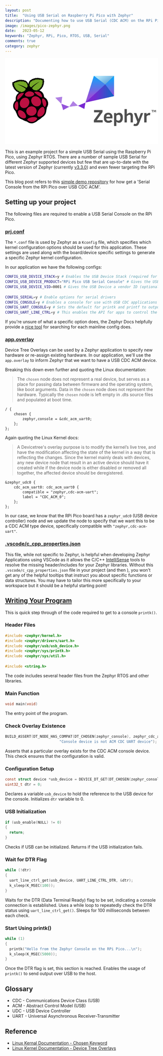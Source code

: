 ```yaml
---
layout: post
title:  "Using USB Serial on Raspberry Pi Pico with Zephyr"
description: "Documenting how to use USB Serial (CDC ACM) on the RPi Pico within Zephyr RTOS"
image: /images/pico-zephyr.png
date:   2023-05-12
keywords: "Zephyr, RPi, Pico, RTOS, USB, Serial"
comments: true
category: zephyr
---
```


![Pico Zephyr](/assets/images/pico-zephyr.png)

This is an example project for a simple USB Serial using the Raspberry Pi Pico, using Zephyr RTOS.
There are a number of sample USB Serial for different Zephyr supported devices but few that are up-to-date with the latest version of Zephyr (currently [v3.3.0](https://github.com/zephyrproject-rtos/zephyr/releases/tag/v3.3.0)) and even fewer targeting the RPi Pico.

This blog post refers to this [simple demo repository](https://github.com/Bucknalla/pico-zephyr-serial) for how get a 'Serial Console from the RPi Pico over USB CDC ACM'.

## Setting up your project

The following files are required to enable a USB Serial Console on the RPi Pico.

### [prj.conf](https://github.com/Bucknalla/pico-zephyr-serial/blob/main/prj.conf)

The `*.conf` file is used by Zephyr as a `Kconfig` file, which specifies which kernel configuration options should be used for this application.
These settings are used along with the board/device specific settings to generate a specific Zephyr kernel configuration.

In our application we have the following configs:

```bash
CONFIG_USB_DEVICE_STACK=y # Enables the USB Device Stack (required for USB Serial)
CONFIG_USB_DEVICE_PRODUCT="RPi Pico USB Serial Console" # Gives the USB Device a human-readable name (optional)
CONFIG_USB_DEVICE_VID=0001 # Gives the USB Device a vendor ID (optional)

CONFIG_SERIAL=y # Enable options for serial drivers
CONFIG_CONSOLE=y # Enables a console for use with USB CDC applications
CONFIG_UART_CONSOLE=y # Sets the default for printk and printf to output to the UART serial console
CONFIG_UART_LINE_CTRL=y # This enables the API for apps to control the serial line, such as baud rate, CTS and RTS.
```

If you're unsure of what a specific option does, the Zephyr Docs helpfully provide a [nice tool](https://docs.zephyrproject.org/latest/kconfig.html) for searching for each mainline config does.

### [app.overlay](https://github.com/Bucknalla/pico-zephyr-serial/blob/main/app.overlay)

Device Tree Overlays can be used by a Zephyr application to specify new hardware or re-assign existing hardware.
In our application, we'll use the `app.overlay` to inform Zephyr that we want to have a USB CDC ACM device.

Breaking this down even further and quoting the Linux documentation:

> The `chosen` node does not represent a real device, but serves as a place for passing data between firmware and the operating system, like boot arguments.
Data in the `chosen` node does not represent the hardware.
Typically the `chosen` node is left empty in .dts source files and populated at boot time.

```dts
/ {
    chosen {
        zephyr,console = &cdc_acm_uart0;
    };
};
```

Again quoting the Linux Kernel docs:

> A Devicetree's overlay purpose is to modify the kernel’s live tree, and have the modification affecting the state of the kernel in a way that is reflecting the changes.
Since the kernel mainly deals with devices, any new device node that result in an active device should have it created while if the device node is either disabled or removed all together, the affected device should be deregistered.

```dts
&zephyr_udc0 {
    cdc_acm_uart0: cdc_acm_uart0 {
        compatible = "zephyr,cdc-acm-uart";
        label = "CDC_ACM_0";
    };
};
```

In our case, we know that the RPi Pico board has a `zephyr_udc0` (USB device controller) node and we update the node to specify that we want this to be a CDC ACM type device, specifically compatible with `"zephyr,cdc-acm-uart"`.

### [.vscode/c_cpp_properties.json](https://github.com/Bucknalla/pico-zephyr-serial/blob/main/.vscode/c_cpp_properties.json)

This file, while not specific to Zephyr, is helpful when developing Zephyr Applications using VSCode as it allows the C/C++ [IntelliSense](https://code.visualstudio.com/docs/editor/intellisense) tools to resolve the missing header/includes for your Zephyr libraries.
Without this `.vscode/c_cpp_properties.json` file in your project (and then ), you won't get any of the helpful tooltips that instruct you about specific functions or data structures.
You may have to tailor this more specifically to your workspace but it should be a helpful starting point!

## [Writing Your Program](https://github.com/Bucknalla/pico-zephyr-serial/blob/main/src/main.c)

This is quick step through of the code required to get to a console `printk()`.

### Header Files

```c
#include <zephyr/kernel.h>
#include <zephyr/drivers/uart.h>
#include <zephyr/usb/usb_device.h>
#include <zephyr/sys/printk.h>
#include <zephyr/sys/util.h>

#include <string.h>
```

The code includes several header files from the Zephyr RTOS and other libraries.

### Main Function

```c
void main(void)
```

The entry point of the program.

### Check Overlay Existence

```c
BUILD_ASSERT(DT_NODE_HAS_COMPAT(DT_CHOSEN(zephyr_console), zephyr_cdc_acm_uart),
						 "Console device is not ACM CDC UART device");
```

Asserts that a particular overlay exists for the CDC ACM console device.
This check ensures that the configuration is valid.

### Configuration Setup

```c
const struct device *usb_device = DEVICE_DT_GET(DT_CHOSEN(zephyr_console));
uint32_t dtr = 0;
```

Declares a variable `usb_device` to hold the reference to the USB device for the console.
Initializes `dtr` variable to 0.

### USB Initialization

```c
if (usb_enable(NULL) != 0)
{
  return;
}
```

Checks if USB can be initialized.
Returns if the USB initialization fails.

### Wait for DTR Flag

```c
while (!dtr)
{
  uart_line_ctrl_get(usb_device, UART_LINE_CTRL_DTR, &dtr);
  k_sleep(K_MSEC(100));
}
```

Waits for the DTR (Data Terminal Ready) flag to be set, indicating a console connection is established.
Uses a while loop to repeatedly check the DTR status using `uart_line_ctrl_get()`.
Sleeps for 100 milliseconds between each check.

### Start Using printk()

```c
while (1)
{
  printk("Hello from the Zephyr Console on the RPi Pico...\n");
  k_sleep(K_MSEC(5000));
}
```

Once the DTR flag is set, this section is reached.
Enables the usage of `printk()` to send output over USB to the host.

## Glossary

- CDC -  Communications Device Class (USB)
- ACM -  Abstract Control Model (USB)
- UDC -  USB Device Controller
- UART - Universal Asynchronous Receiver-Transmitter

## Reference

- [Linux Kernal Documentation - Chosen Keyword](https://www.kernel.org/doc/Documentation/devicetree/bindings/chosen.txt)
- [Linux Kernel Documentation - Device Tree Overlays](https://www.kernel.org/doc/html/latest/devicetree/overlay-notes.html)
